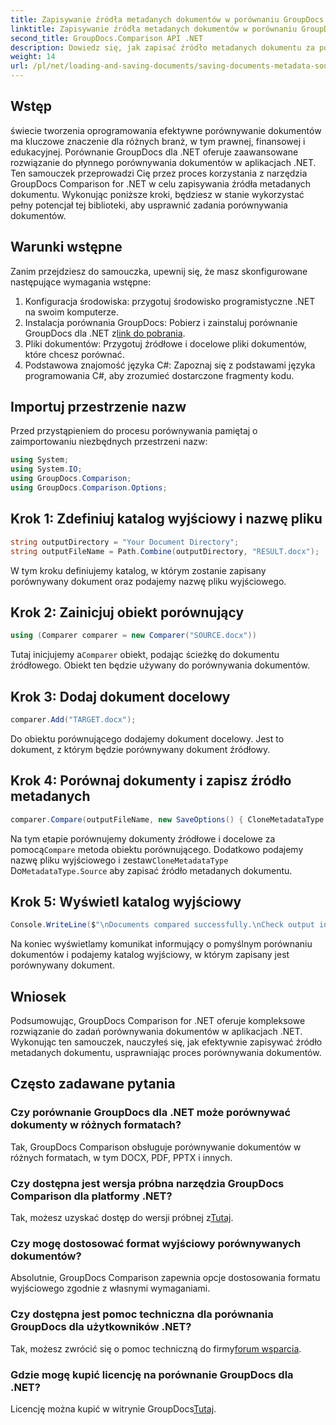 ```yaml
---
title: Zapisywanie źródła metadanych dokumentów w porównaniu GroupDocs dla .NET
linktitle: Zapisywanie źródła metadanych dokumentów w porównaniu GroupDocs dla .NET
second_title: GroupDocs.Comparison API .NET
description: Dowiedz się, jak zapisać źródło metadanych dokumentu za pomocą porównania GroupDocs dla platformy .NET. Postępuj zgodnie z naszym przewodnikiem krok po kroku, aby bezproblemowo porównać dokumenty w swojej platformie .NET.
weight: 14
url: /pl/net/loading-and-saving-documents/saving-documents-metadata-source/
---
```

## Wstęp
świecie tworzenia oprogramowania efektywne porównywanie dokumentów ma kluczowe znaczenie dla różnych branż, w tym prawnej, finansowej i edukacyjnej. Porównanie GroupDocs dla .NET oferuje zaawansowane rozwiązanie do płynnego porównywania dokumentów w aplikacjach .NET. Ten samouczek przeprowadzi Cię przez proces korzystania z narzędzia GroupDocs Comparison for .NET w celu zapisywania źródła metadanych dokumentu. Wykonując poniższe kroki, będziesz w stanie wykorzystać pełny potencjał tej biblioteki, aby usprawnić zadania porównywania dokumentów.
## Warunki wstępne
Zanim przejdziesz do samouczka, upewnij się, że masz skonfigurowane następujące wymagania wstępne:
1. Konfiguracja środowiska: przygotuj środowisko programistyczne .NET na swoim komputerze.
2.  Instalacja porównania GroupDocs: Pobierz i zainstaluj porównanie GroupDocs dla .NET z[link do pobrania](https://releases.groupdocs.com/comparison/net/).
3. Pliki dokumentów: Przygotuj źródłowe i docelowe pliki dokumentów, które chcesz porównać.
4. Podstawowa znajomość języka C#: Zapoznaj się z podstawami języka programowania C#, aby zrozumieć dostarczone fragmenty kodu.

## Importuj przestrzenie nazw
Przed przystąpieniem do procesu porównywania pamiętaj o zaimportowaniu niezbędnych przestrzeni nazw:
```csharp
using System;
using System.IO;
using GroupDocs.Comparison;
using GroupDocs.Comparison.Options;
```

## Krok 1: Zdefiniuj katalog wyjściowy i nazwę pliku
```csharp
string outputDirectory = "Your Document Directory";
string outputFileName = Path.Combine(outputDirectory, "RESULT.docx");
```
W tym kroku definiujemy katalog, w którym zostanie zapisany porównywany dokument oraz podajemy nazwę pliku wyjściowego.
## Krok 2: Zainicjuj obiekt porównujący
```csharp
using (Comparer comparer = new Comparer("SOURCE.docx"))
```
 Tutaj inicjujemy a`Comparer` obiekt, podając ścieżkę do dokumentu źródłowego. Obiekt ten będzie używany do porównywania dokumentów.
## Krok 3: Dodaj dokument docelowy
```csharp
comparer.Add("TARGET.docx");
```
Do obiektu porównującego dodajemy dokument docelowy. Jest to dokument, z którym będzie porównywany dokument źródłowy.
## Krok 4: Porównaj dokumenty i zapisz źródło metadanych
```csharp
comparer.Compare(outputFileName, new SaveOptions() { CloneMetadataType = MetadataType.Source });
```
 Na tym etapie porównujemy dokumenty źródłowe i docelowe za pomocą`Compare` metoda obiektu porównującego. Dodatkowo podajemy nazwę pliku wyjściowego i zestaw`CloneMetadataType` Do`MetadataType.Source` aby zapisać źródło metadanych dokumentu.
## Krok 5: Wyświetl katalog wyjściowy
```csharp
Console.WriteLine($"\nDocuments compared successfully.\nCheck output in {outputDirectory}.");
```
Na koniec wyświetlamy komunikat informujący o pomyślnym porównaniu dokumentów i podajemy katalog wyjściowy, w którym zapisany jest porównywany dokument.

## Wniosek
Podsumowując, GroupDocs Comparison for .NET oferuje kompleksowe rozwiązanie do zadań porównywania dokumentów w aplikacjach .NET. Wykonując ten samouczek, nauczyłeś się, jak efektywnie zapisywać źródło metadanych dokumentu, usprawniając proces porównywania dokumentów.
## Często zadawane pytania
### Czy porównanie GroupDocs dla .NET może porównywać dokumenty w różnych formatach?
Tak, GroupDocs Comparison obsługuje porównywanie dokumentów w różnych formatach, w tym DOCX, PDF, PPTX i innych.
### Czy dostępna jest wersja próbna narzędzia GroupDocs Comparison dla platformy .NET?
 Tak, możesz uzyskać dostęp do wersji próbnej z[Tutaj](https://releases.groupdocs.com/).
### Czy mogę dostosować format wyjściowy porównywanych dokumentów?
Absolutnie, GroupDocs Comparison zapewnia opcje dostosowania formatu wyjściowego zgodnie z własnymi wymaganiami.
### Czy dostępna jest pomoc techniczna dla porównania GroupDocs dla użytkowników .NET?
 Tak, możesz zwrócić się o pomoc techniczną do firmy[forum wsparcia](https://forum.groupdocs.com/c/comparison/12).
### Gdzie mogę kupić licencję na porównanie GroupDocs dla .NET?
 Licencję można kupić w witrynie GroupDocs[Tutaj](https://purchase.groupdocs.com/buy).
